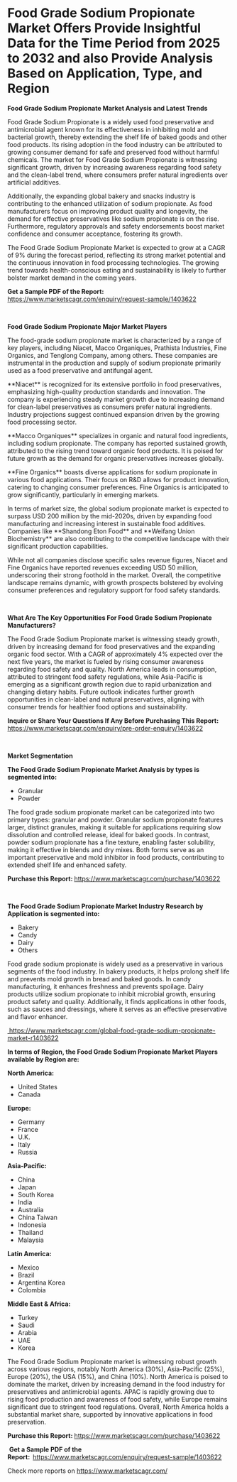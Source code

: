 <p><h1>Food Grade Sodium Propionate Market Offers Provide Insightful Data for the Time Period from 2025 to 2032 and also Provide Analysis Based on Application, Type, and Region</h1></p><p><strong>Food Grade Sodium Propionate Market Analysis and Latest Trends</strong></p>
<p><p>Food Grade Sodium Propionate is a widely used food preservative and antimicrobial agent known for its effectiveness in inhibiting mold and bacterial growth, thereby extending the shelf life of baked goods and other food products. Its rising adoption in the food industry can be attributed to growing consumer demand for safe and preserved food without harmful chemicals. The market for Food Grade Sodium Propionate is witnessing significant growth, driven by increasing awareness regarding food safety and the clean-label trend, where consumers prefer natural ingredients over artificial additives.</p><p>Additionally, the expanding global bakery and snacks industry is contributing to the enhanced utilization of sodium propionate. As food manufacturers focus on improving product quality and longevity, the demand for effective preservatives like sodium propionate is on the rise. Furthermore, regulatory approvals and safety endorsements boost market confidence and consumer acceptance, fostering its growth.</p><p>The Food Grade Sodium Propionate Market is expected to grow at a CAGR of 9% during the forecast period, reflecting its strong market potential and the continuous innovation in food processing technologies. The growing trend towards health-conscious eating and sustainability is likely to further bolster market demand in the coming years.</p></p>
<p><strong>Get a Sample PDF of the Report:&nbsp;</strong> <a href="https://www.marketscagr.com/enquiry/request-sample/1403622?utm_campaign=3114&utm_medium=2&utm_source=Github&utm_content=ia&utm_term=28032025&utm_id=food-grade-sodium-propionate">https://www.marketscagr.com/enquiry/request-sample/1403622</a></p>
<p>&nbsp;</p>
<p><strong>Food Grade Sodium Propionate Major Market Players</strong></p>
<p><p>The food-grade sodium propionate market is characterized by a range of key players, including Niacet, Macco Organiques, Prathista Industries, Fine Organics, and Tenglong Company, among others. These companies are instrumental in the production and supply of sodium propionate primarily used as a food preservative and antifungal agent.</p><p>**Niacet** is recognized for its extensive portfolio in food preservatives, emphasizing high-quality production standards and innovation. The company is experiencing steady market growth due to increasing demand for clean-label preservatives as consumers prefer natural ingredients. Industry projections suggest continued expansion driven by the growing food processing sector.</p><p>**Macco Organiques** specializes in organic and natural food ingredients, including sodium propionate. The company has reported sustained growth, attributed to the rising trend toward organic food products. It is poised for future growth as the demand for organic preservatives increases globally.</p><p>**Fine Organics** boasts diverse applications for sodium propionate in various food applications. Their focus on R&D allows for product innovation, catering to changing consumer preferences. Fine Organics is anticipated to grow significantly, particularly in emerging markets.</p><p>In terms of market size, the global sodium propionate market is expected to surpass USD 200 million by the mid-2020s, driven by expanding food manufacturing and increasing interest in sustainable food additives. Companies like **Shandong Eton Food** and **Weifang Union Biochemistry** are also contributing to the competitive landscape with their significant production capabilities. </p><p>While not all companies disclose specific sales revenue figures, Niacet and Fine Organics have reported revenues exceeding USD 50 million, underscoring their strong foothold in the market. Overall, the competitive landscape remains dynamic, with growth prospects bolstered by evolving consumer preferences and regulatory support for food safety standards.</p></p>
<p>&nbsp;</p>
<p><strong>What Are The Key Opportunities For Food Grade Sodium Propionate Manufacturers?</strong></p>
<p><p>The Food Grade Sodium Propionate market is witnessing steady growth, driven by increasing demand for food preservatives and the expanding organic food sector. With a CAGR of approximately 4% expected over the next five years, the market is fueled by rising consumer awareness regarding food safety and quality. North America leads in consumption, attributed to stringent food safety regulations, while Asia-Pacific is emerging as a significant growth region due to rapid urbanization and changing dietary habits. Future outlook indicates further growth opportunities in clean-label and natural preservatives, aligning with consumer trends for healthier food options and sustainability.</p></p>
<p><strong>Inquire or Share Your Questions If Any Before Purchasing This Report:</strong> <a href="https://www.marketscagr.com/enquiry/pre-order-enquiry/1403622?utm_campaign=3114&utm_medium=2&utm_source=Github&utm_content=ia&utm_term=28032025&utm_id=food-grade-sodium-propionate">https://www.marketscagr.com/enquiry/pre-order-enquiry/1403622</a></p>
<p>&nbsp;</p>
<p><strong>Market Segmentation</strong></p>
<p><strong>The Food Grade Sodium Propionate Market Analysis by types is segmented into:</strong></p>
<p><ul><li>Granular</li><li>Powder</li></ul></p>
<p><p>The food grade sodium propionate market can be categorized into two primary types: granular and powder. Granular sodium propionate features larger, distinct granules, making it suitable for applications requiring slow dissolution and controlled release, ideal for baked goods. In contrast, powder sodium propionate has a fine texture, enabling faster solubility, making it effective in blends and dry mixes. Both forms serve as an important preservative and mold inhibitor in food products, contributing to extended shelf life and enhanced safety.</p></p>
<p><strong>Purchase this Report:&nbsp;</strong><a href="https://www.marketscagr.com/purchase/1403622?utm_campaign=3114&utm_medium=2&utm_source=Github&utm_content=ia&utm_term=28032025&utm_id=food-grade-sodium-propionate">https://www.marketscagr.com/purchase/1403622</a></p>
<p>&nbsp;</p>
<p><strong>The Food Grade Sodium Propionate Market Industry Research by Application is segmented into:</strong></p>
<p><ul><li>Bakery</li><li>Candy</li><li>Dairy</li><li>Others</li></ul></p>
<p><p>Food grade sodium propionate is widely used as a preservative in various segments of the food industry. In bakery products, it helps prolong shelf life and prevents mold growth in bread and baked goods. In candy manufacturing, it enhances freshness and prevents spoilage. Dairy products utilize sodium propionate to inhibit microbial growth, ensuring product safety and quality. Additionally, it finds applications in other foods, such as sauces and dressings, where it serves as an effective preservative and flavor enhancer.</p></p>
<p><a href="https://www.marketscagr.com/global-food-grade-sodium-propionate-market-r1403622?utm_campaign=3114&utm_medium=2&utm_source=Github&utm_content=ia&utm_term=28032025&utm_id=food-grade-sodium-propionate">&nbsp;https://www.marketscagr.com/global-food-grade-sodium-propionate-market-r1403622</a></p>
<p><strong>In terms of Region, the Food Grade Sodium Propionate Market Players available by Region are:</strong></p>
<p>
    <p> <strong> North America: </strong>
        <ul>
            <li>United States</li>
            <li>Canada</li>
        </ul>
        </p> 
    <p> <strong> Europe: </strong>
        <ul>
            <li>Germany</li>
            <li>France</li>
            <li>U.K.</li>
            <li>Italy</li>
            <li>Russia</li>
        </ul>
        </p> 
    <p> <strong> Asia-Pacific: </strong>
        <ul>
            <li>China</li>
            <li>Japan</li>
            <li>South Korea</li>
            <li>India</li>
            <li>Australia</li>
            <li>China Taiwan</li>
            <li>Indonesia</li>
            <li>Thailand</li>
            <li>Malaysia</li>
        </ul>
        </p> 
    <p> <strong> Latin America: </strong>
        <ul>
            <li>Mexico</li>
            <li>Brazil</li>
            <li>Argentina Korea</li>
            <li>Colombia</li>
        </ul>
        </p> 
    <p> <strong> Middle East & Africa: </strong>
        <ul>
            <li>Turkey</li>
            <li>Saudi</li>
            <li>Arabia</li>
            <li>UAE</li>
            <li>Korea</li>
        </ul>
    </p>
    </p>
<p><p>The Food Grade Sodium Propionate market is witnessing robust growth across various regions, notably North America (30%), Asia-Pacific (25%), Europe (20%), the USA (15%), and China (10%). North America is poised to dominate the market, driven by increasing demand in the food industry for preservatives and antimicrobial agents. APAC is rapidly growing due to rising food production and awareness of food safety, while Europe remains significant due to stringent food regulations. Overall, North America holds a substantial market share, supported by innovative applications in food preservation.</p></p>
<p><strong>Purchase this Report: </strong><a href="https://www.marketscagr.com/purchase/1403622?utm_campaign=3114&utm_medium=2&utm_source=Github&utm_content=ia&utm_term=28032025&utm_id=food-grade-sodium-propionate">https://www.marketscagr.com/purchase/1403622</a></p>
<p>&nbsp;<strong>Get a Sample PDF of the Report:&nbsp;&nbsp;</strong><a href="https://www.marketscagr.com/enquiry/request-sample/1403622?utm_campaign=3114&utm_medium=2&utm_source=Github&utm_content=ia&utm_term=28032025&utm_id=food-grade-sodium-propionate">https://www.marketscagr.com/enquiry/request-sample/1403622</a></p>
<p><strong></strong></p>
<p>Check more reports on <a href="https://www.marketscagr.com/?utm_campaign=3114&utm_medium=2&utm_source=Github&utm_content=ia&utm_term=28032025&utm_id=food-grade-sodium-propionate">https://www.marketscagr.com/</a></p>
